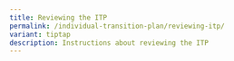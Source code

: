 ```yaml
---
title: Reviewing the ITP
permalink: /individual-transition-plan/reviewing-itp/
variant: tiptap
description: Instructions about reviewing the ITP
---
```

